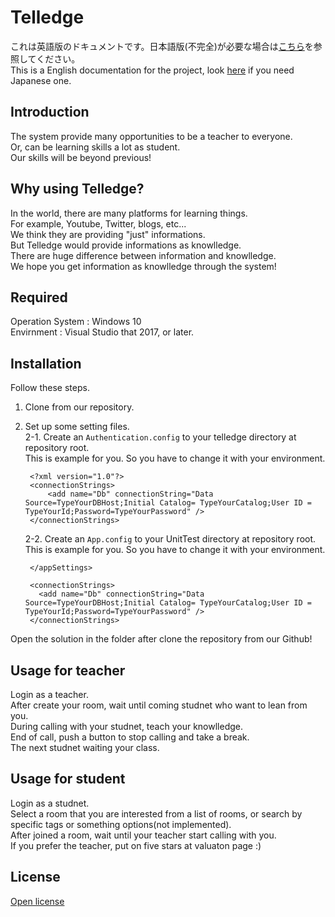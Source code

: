# Telledge
これは英語版のドキュメントです。日本語版(不完全)が必要な場合は[こちら](./README.ja.md)を参照してください。  
This is a English documentation for the project, look [here](./README.ja.md) if you need Japanese one.

## Introduction
The system provide many opportunities to be a teacher to everyone.  
Or, can be learning skills a lot as student.  
Our skills will be beyond previous!  

## Why using Telledge?
In the world, there are many platforms for learning things.  
For example, Youtube, Twitter, blogs, etc...  
We think they are providing "just" informations.  
But Telledge would provide informations as knowlledge.  
There are huge difference between information and knowlledge.  
We hope you get information as knowlledge through the system!

## Required
Operation System :  Windows 10  
Envirnment : Visual Studio that 2017, or later.  

## Installation
Follow these steps.
1. Clone from our repository.
2. Set up some setting files.  
	2-1. Create an `Authentication.config` to your telledge directory at repository root.  
		This is example for you. So you have to change it with your environment.  
	   
		<?xml version="1.0"?>  
		<connectionStrings>  
    		<add name="Db" connectionString="Data Source=TypeYourDBHost;Initial Catalog= TypeYourCatalog;User ID = TypeYourId;Password=TypeYourPassword" />  
		</connectionStrings>  
	     
	2-2. Create an `App.config` to your UnitTest directory at repository root.
		This is example for you. So you have to change it with your environment.  
	   
	<?xml version="1.0" encoding="utf-8" ?>
	<configuration>
		<appSettings>

		</appSettings>

		<connectionStrings>
		  <add name="Db" connectionString="Data Source=TypeYourDBHost;Initial Catalog= TypeYourCatalog;User ID = TypeYourId;Password=TypeYourPassword" /> 
		</connectionStrings>
	</configuration>

Open the solution in the folder after clone the repository from our Github!


## Usage for teacher
Login as a teacher.  
After create your room, wait until coming studnet who want to lean from you.  
During calling with your studnet, teach your knowlledge.  
End of call, push a button to stop calling and take a break.  
The next studnet waiting your class.  

## Usage for student
Login as a studnet.  
Select a room that you are interested from a list of rooms, or search by specific tags or something options(not implemented).    
After joined a room, wait until your teacher start calling with you.  
If you prefer the teacher, put on five stars at valuaton page :)  

## License
[Open license](./LICENSE)
